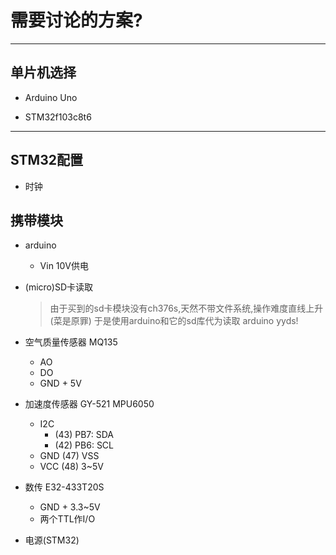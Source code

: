 需要讨论的方案?
================

***

单片机选择
---------

+ Arduino Uno

+ STM32f103c8t6

***

STM32配置
------------
+ 时钟


携带模块
------------

+ arduino
  - Vin 10V供电

+ (micro)SD卡读取
  <!-- - 5V, GND
  - SPI
    - (17) PA7: MOSI 
    - (16) PA6: MISO
    - (15) PA5: SCK
    - 
  - CS: 片选, INPUT, 主板设置OUTPUT_GPIO
    > 通信时CS输出低电平 -->
  > 由于买到的sd卡模块没有ch376s,天然不带文件系统,操作难度直线上升(菜是原罪)
  > 于是使用arduino和它的sd库代为读取 arduino yyds!
  

+ 空气质量传感器 MQ135
  <!-- 俩普通io,最后选引脚 -->
  - AO 
  - DO
  - GND + 5V


+ 加速度传感器 GY-521 MPU6050
  - I2C
    - (43) PB7: SDA
    - (42) PB6: SCL
  - GND (47) VSS 
  - VCC (48) 3~5V

+ 数传 E32-433T20S
  - GND + 3.3~5V
  - 两个TTL作I/O

+ 电源(STM32)
  

  
